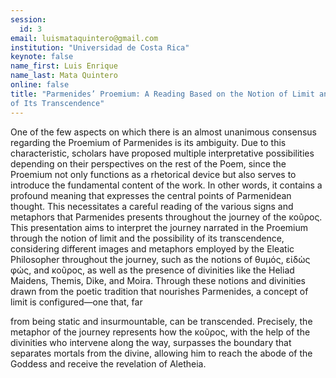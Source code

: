 ```yaml
---
session:
  id: 3
email: luismataquintero@gmail.com
institution: "Universidad de Costa Rica"
keynote: false
name_first: Luis Enrique
name_last: Mata Quintero
online: false
title: "Parmenides’ Proemium: A Reading Based on the Notion of Limit and the Possibility
of Its Transcendence"
---
```


One of the few aspects on which there is an almost unanimous consensus regarding the Proemium of Parmenides is its ambiguity. Due to this characteristic, scholars have proposed multiple interpretative possibilities depending on their perspectives on the rest of the Poem, since the Proemium not only functions as a rhetorical device but also serves to introduce the fundamental content of the work. In other words, it contains a profound meaning that expresses the central points of Parmenidean thought. This necessitates a careful reading of the various signs and metaphors that Parmenides presents throughout the journey of the κοῦρος. This presentation aims to interpret the journey narrated in the Proemium through the notion of limit and the possibility of its transcendence, considering different images and metaphors employed by the Eleatic Philosopher throughout the journey, such as the notions of θυμός, εἰδὼς φώς, and κοῦρος, as well as the presence of divinities like the Heliad Maidens, Themis, Dike, and Moira. Through these notions and divinities drawn from the poetic tradition that nourishes Parmenides, a concept of limit is configured—one that, far

from being static and insurmountable, can be transcended. Precisely, the metaphor of the journey represents how the κοῦρος, with the help of the divinities who intervene along the way, surpasses the boundary that separates mortals from the divine, allowing him to reach the abode of the Goddess and receive the revelation of Aletheia.
